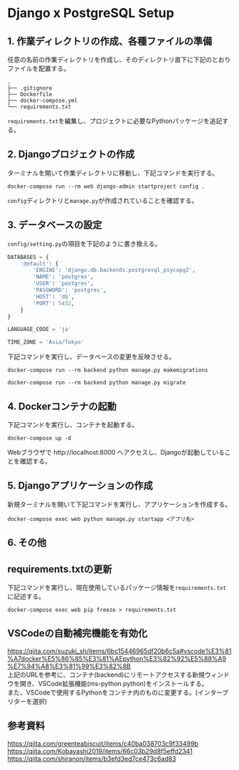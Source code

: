 # Django x PostgreSQL Setup

## 1. 作業ディレクトリの作成、各種ファイルの準備

任意の名前の作業ディレクトリを作成し、そのディレクトリ直下に下記のとおりファイルを配置する。
```
.
├── .gitignore
├── Dockerfile
├── docker-compose.yml
└── requirements.txt
```
`requirements.txt`を編集し、プロジェクトに必要なPythonパッケージを追記する。

## 2. Djangoプロジェクトの作成

ターミナルを開いて作業ディレクトリに移動し、下記コマンドを実行する。
```
docker-compose run --rm web django-admin startproject config .
```
`config`ディレクトリと`manage.py`が作成されていることを確認する。

## 3. データベースの設定

`config/setting.py`の項目を下記のように書き換える。
```python
DATABASES = {
    'default': {
        'ENGINE': 'django.db.backends.postgresql_psycopg2',
        'NAME': 'postgres',
        'USER': 'postgres',
        'PASSWORD': 'postgres',
        'HOST': 'db',
        'PORT': 5432,
    }
}
```
```python
LANGUAGE_CODE = 'ja'

TIME_ZONE = 'Asia/Tokyo'
```

下記コマンドを実行し、データベースの変更を反映させる。
```
docker-compose run --rm backend python manage.py makemigrations
```
```
docker-compose run --rm backend python manage.py migrate
```

## 4. Dockerコンテナの起動

下記コマンドを実行し、コンテナを起動する。
```
docker-compose up -d
```
Webブラウザで http://localhost:8000 へアクセスし、Djangoが起動していることを確認する。

## 5. Djangoアプリケーションの作成

新規ターミナルを開いて下記コマンドを実行し、アプリケーションを作成する。
```
docker-compose exec web python manage.py startapp <アプリ名>
```

## 6. その他

## requirements.txtの更新

下記コマンドを実行し、現在使用しているパッケージ情報を`requirements.txt`に記述する。
```
docker-compose exec web pip freeze > requirements.txt
```

## VSCodeの自動補完機能を有効化

https://qiita.com/suzuki_sh/items/6bc15446965df20b6c5a#vscode%E3%81%A7docker%E5%86%85%E3%81%AEpython%E3%82%92%E5%88%A9%E7%94%A8%E3%81%99%E3%82%8B<br>
上記のURLを参考に、コンテナ(backend)にリモートアクセスする新規ウィンドウを開き、VSCode拡張機能(ms-python.python)をインストールする。<br>
また、VSCodeで使用するPythonをコンテナ内のものに変更する。(インタープリターを選択)

## 参考資料

https://qiita.com/greenteabiscuit/items/c40ba038703c9f33499b<br>
https://qiita.com/Kobayashi2019/items/66c03b29d8f5effd2341<br>
https://qiita.com/shiranon/items/b3efd3ed7ce473c6ad83<br>
